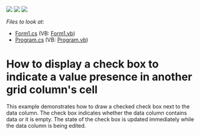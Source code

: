 <!-- default badges list -->
![](https://img.shields.io/endpoint?url=https://codecentral.devexpress.com/api/v1/VersionRange/128627295/13.1.4%2B)
[![](https://img.shields.io/badge/Open_in_DevExpress_Support_Center-FF7200?style=flat-square&logo=DevExpress&logoColor=white)](https://supportcenter.devexpress.com/ticket/details/E522)
[![](https://img.shields.io/badge/📖_How_to_use_DevExpress_Examples-e9f6fc?style=flat-square)](https://docs.devexpress.com/GeneralInformation/403183)
<!-- default badges end -->
<!-- default file list -->
*Files to look at*:

* [Form1.cs](./CS/EditorStatusViaCustomDraw/Form1.cs) (VB: [Form1.vb](./VB/EditorStatusViaCustomDraw/Form1.vb))
* [Program.cs](./CS/EditorStatusViaCustomDraw/Program.cs) (VB: [Program.vb](./VB/EditorStatusViaCustomDraw/Program.vb))
<!-- default file list end -->
# How to display a check box to indicate a value presence in another grid column's cell


<p>This example demonstrates how to draw a checked check box next to the data column. The check box indicates whether the data column contains data or it is empty. The state of the check box is updated immediately while the data column is being edited.</p>

<br/>


